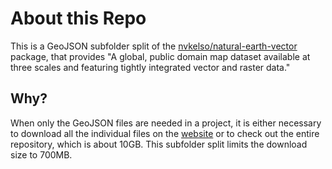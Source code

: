 # About this Repo

This is a GeoJSON subfolder split of the [nvkelso/natural-earth-vector](https://github.com/nvkelso/natural-earth-vector) package, that provides "A global, public domain map dataset available at three scales and featuring tightly integrated vector and raster data."

## Why?

When only the GeoJSON files are needed in a project, it is either necessary to download all the individual files on the [website](https://www.naturalearthdata.com/) or to check out the entire repository, which is about 10GB. This subfolder split limits the download size to 700MB.
